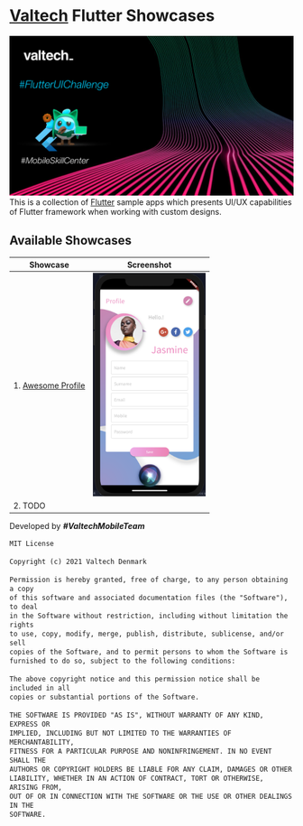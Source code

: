 


# [Valtech](https://www.valtech.com/) Flutter Showcases

![Logo](https://github.com/ValtechDK/flutter-showcases/blob/729f702bf5dfafb1470b3997c063b34323b7e1ca/FlutterUiChallenge.png)
This is a collection of [Flutter](https://flutter.dev/) sample apps which presents UI/UX capabilities of Flutter framework when working with custom designs.

## Available Showcases

|Showcase  | Screenshot |
|--|--|
| 1. [Awesome Profile](https://github.com/ValtechDK/flutter-showcases/tree/main/awesome_profile) | <img src="https://github.com/ValtechDK/flutter-showcases/blob/b6322d69388d683c0221ec4b18075fe93daac88e/awesome_profile/screenshot_iphone.png" width="200"> |
| 2. TODO |  |


Developed by ***#ValtechMobileTeam***


```
MIT License

Copyright (c) 2021 Valtech Denmark

Permission is hereby granted, free of charge, to any person obtaining a copy
of this software and associated documentation files (the "Software"), to deal
in the Software without restriction, including without limitation the rights
to use, copy, modify, merge, publish, distribute, sublicense, and/or sell
copies of the Software, and to permit persons to whom the Software is
furnished to do so, subject to the following conditions:

The above copyright notice and this permission notice shall be included in all
copies or substantial portions of the Software.

THE SOFTWARE IS PROVIDED "AS IS", WITHOUT WARRANTY OF ANY KIND, EXPRESS OR
IMPLIED, INCLUDING BUT NOT LIMITED TO THE WARRANTIES OF MERCHANTABILITY,
FITNESS FOR A PARTICULAR PURPOSE AND NONINFRINGEMENT. IN NO EVENT SHALL THE
AUTHORS OR COPYRIGHT HOLDERS BE LIABLE FOR ANY CLAIM, DAMAGES OR OTHER
LIABILITY, WHETHER IN AN ACTION OF CONTRACT, TORT OR OTHERWISE, ARISING FROM,
OUT OF OR IN CONNECTION WITH THE SOFTWARE OR THE USE OR OTHER DEALINGS IN THE
SOFTWARE.

```
